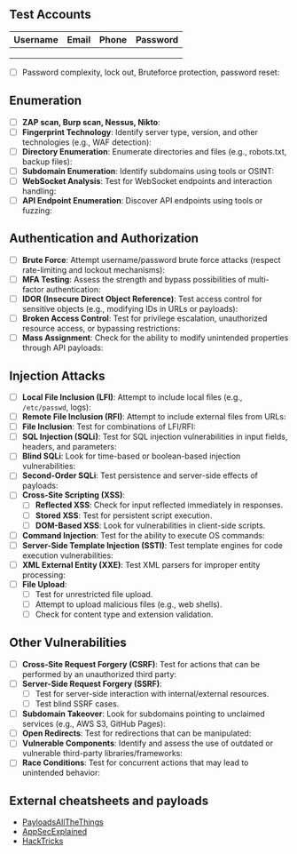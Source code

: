 ## Test Accounts

| **Username** | **Email** | **Phone** | **Password** |
| ------------ | --------- | --------- | ------------ |
|              |           |           |              |
|              |           |           |              |
|              |           |           |              |

- [ ] Password complexity, lock out, Bruteforce protection, password reset:

## Enumeration
- [ ] **ZAP scan, Burp scan, Nessus, Nikto**: 
- [ ] **Fingerprint Technology**: Identify server type, version, and other technologies (e.g., WAF detection):
- [ ] **Directory Enumeration**: Enumerate directories and files (e.g., robots.txt, backup files):
- [ ] **Subdomain Enumeration**: Identify subdomains using tools or OSINT:
- [ ] **WebSocket Analysis**: Test for WebSocket endpoints and interaction handling:
- [ ] **API Endpoint Enumeration**: Discover API endpoints using tools or fuzzing:

## Authentication and Authorization
- [ ] **Brute Force**: Attempt username/password brute force attacks (respect rate-limiting and lockout mechanisms):
- [ ] **MFA Testing**: Assess the strength and bypass possibilities of multi-factor authentication:
- [ ] **IDOR (Insecure Direct Object Reference)**: Test access control for sensitive objects (e.g., modifying IDs in URLs or payloads):
- [ ] **Broken Access Control**: Test for privilege escalation, unauthorized resource access, or bypassing restrictions:
- [ ] **Mass Assignment**: Check for the ability to modify unintended properties through API payloads:

## Injection Attacks
- [ ] **Local File Inclusion (LFI)**: Attempt to include local files (e.g., `/etc/passwd`, logs):
- [ ] **Remote File Inclusion (RFI)**: Attempt to include external files from URLs:
- [ ] **File Inclusion**: Test for combinations of LFI/RFI:
- [ ] **SQL Injection (SQLi)**: Test for SQL injection vulnerabilities in input fields, headers, and parameters:
- [ ] **Blind SQLi**: Look for time-based or boolean-based injection vulnerabilities:
- [ ] **Second-Order SQLi**: Test persistence and server-side effects of payloads:
- [ ] **Cross-Site Scripting (XSS)**:
  - [ ] **Reflected XSS**: Check for input reflected immediately in responses.
  - [ ] **Stored XSS**: Test for persistent script execution.
  - [ ] **DOM-Based XSS**: Look for vulnerabilities in client-side scripts.
- [ ] **Command Injection**: Test for the ability to execute OS commands:
- [ ] **Server-Side Template Injection (SSTI)**: Test template engines for code execution vulnerabilities:
- [ ] **XML External Entity (XXE)**: Test XML parsers for improper entity processing:
- [ ] **File Upload**:
  - [ ] Test for unrestricted file upload.
  - [ ] Attempt to upload malicious files (e.g., web shells).
  - [ ] Check for content type and extension validation.

## Other Vulnerabilities
- [ ] **Cross-Site Request Forgery (CSRF)**: Test for actions that can be performed by an unauthorized third party:
- [ ] **Server-Side Request Forgery (SSRF)**:
  - [ ] Test for server-side interaction with internal/external resources.
  - [ ] Test blind SSRF cases.
- [ ] **Subdomain Takeover**: Look for subdomains pointing to unclaimed services (e.g., AWS S3, GitHub Pages):
- [ ] **Open Redirects**: Test for redirections that can be manipulated:
- [ ] **Vulnerable Components**: Identify and assess the use of outdated or vulnerable third-party libraries/frameworks:
- [ ] **Race Conditions**: Test for concurrent actions that may lead to unintended behavior:

## External cheatsheets and payloads
- [PayloadsAllTheThings](https://github.com/swisskyrepo/PayloadsAllTheThings)
- [AppSecExplained](https://appsecexplained.gitbook.io/appsecexplained)
- [HackTricks](https://book.hacktricks.wiki/en/pentesting-web/web-vulnerabilities-methodology.html)
